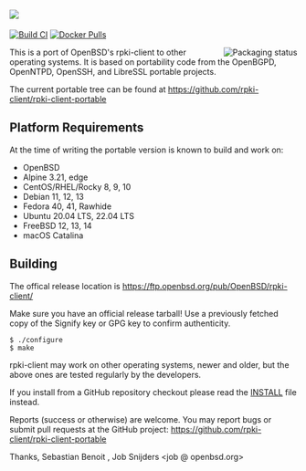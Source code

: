 <h1><img src="https://rpki-client.org/images/rpki-client.png"></h1>

[![Build CI](https://github.com/rpki-client/rpki-client-portable/workflows/Build%20CI/badge.svg)](https://github.com/rpki-client/rpki-client-portable/actions?query=workflow%3A%22Build+CI%22)
[![Docker Pulls](https://img.shields.io/docker/pulls/rpki/rpki-client.svg)](https://hub.docker.com/r/rpki/rpki-client)

<a href="https://repology.org/project/rpki-client/versions">
    <img src="https://repology.org/badge/vertical-allrepos/rpki-client.svg?exclude_unsupported=1" alt="Packaging status" align="right">
</a>

This is a port of OpenBSD's rpki-client to other operating systems. It
is based on portability code from the OpenBGPD, OpenNTPD, OpenSSH, and
LibreSSL portable projects.

The current portable tree can be found at
https://github.com/rpki-client/rpki-client-portable

Platform Requirements
---------------------

At the time of writing the portable version is known to build and work on:

 - OpenBSD
 - Alpine 3.21, edge
 - CentOS/RHEL/Rocky 8, 9, 10
 - Debian 11, 12, 13
 - Fedora 40, 41, Rawhide
 - Ubuntu 20.04 LTS, 22.04 LTS
 - FreeBSD 12, 13, 14
 - macOS Catalina

Building
--------

The offical release location is https://ftp.openbsd.org/pub/OpenBSD/rpki-client/

Make sure you have an official release tarball!
Use a previously fetched copy of the Signify key or GPG key to confirm authenticity.

    $ ./configure
    $ make

rpki-client may work on other operating systems, newer and older, but the above
ones are tested regularly by the developers.

If you install from a GitHub repository checkout please read the [INSTALL](./INSTALL) file instead.

Reports (success or otherwise) are welcome. You may report bugs or submit pull
requests at the GitHub project: https://github.com/rpki-client/rpki-client-portable

Thanks,
  Sebastian Benoit <benno at openbsd.org>,
  Job Snijders <job @ openbsd.org>
